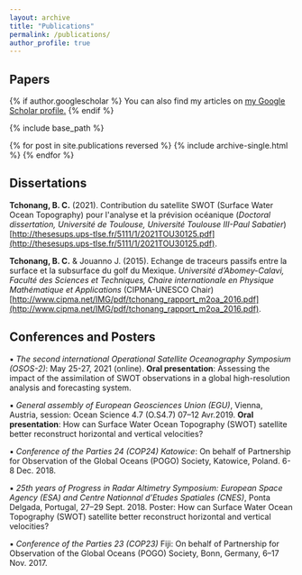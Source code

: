```yaml
---
layout: archive
title: "Publications"
permalink: /publications/
author_profile: true
---
```


Papers
------
{% if author.googlescholar %}
  You can also find my articles on <u><a href="{{author.googlescholar}}">my Google Scholar profile</a>.</u>
{% endif %}

{% include base_path %}

{% for post in site.publications reversed %}
  {% include archive-single.html %}
{% endfor %}


Dissertations
------
**Tchonang, B. C.** (2021). Contribution du satellite SWOT (Surface Water Ocean Topography) pour l'analyse et la prévision océanique (*Doctoral dissertation, Université de Toulouse, Université Toulouse III-Paul Sabatier*) [http://thesesups.ups-tlse.fr/5111/1/2021TOU30125.pdf](http://thesesups.ups-tlse.fr/5111/1/2021TOU30125.pdf).

**Tchonang, B. C.** & Jouanno J. (2015). Echange de traceurs passifs entre la surface et la subsurface du golf du Mexique. *Université d’Abomey-Calavi, Faculté des Sciences et
Techniques, Chaire internationale en Physique Mathématique et Applications* (CIPMA-UNESCO Chair) [http://www.cipma.net/IMG/pdf/tchonang_rapport_m2oa_2016.pdf](http://www.cipma.net/IMG/pdf/tchonang_rapport_m2oa_2016.pdf).


Conferences and Posters
------
▪ *The second international Operational Satellite Oceanography Symposium (OSOS-2)*: May 25-27, 2021 (online). **Oral presentation**: Assessing the impact of the assimilation of SWOT observations in a global high-resolution analysis and forecasting system.

▪ *General assembly of European Geosciences Union (EGU)*, Vienna, Austria, session: Ocean Science 4.7 (O.S4.7) 07–12 Avr.2019. **Oral presentation**: How can Surface Water Ocean Topography (SWOT) satellite better reconstruct horizontal and vertical velocities?

▪ *Conference of the Parties 24 (COP24) Katowice*: On behalf of Partnership for Observation of the Global Oceans (POGO) Society, Katowice, Poland. 6-8 Dec. 2018.

▪ *25th years of Progress in Radar Altimetry Symposium: European Space Agency (ESA) and Centre Nationnal d’Etudes Spatiales (CNES)*, Ponta Delgada, Portugal, 27–29 Sept. 2018. Poster: How can Surface Water Ocean Topography (SWOT) satellite better reconstruct horizontal and vertical velocities?

▪ *Conference of the Parties 23 (COP23)* Fiji: On behalf of Partnership for Observation of the Global Oceans (POGO) Society, Bonn, Germany, 6–17 Nov. 2017.
